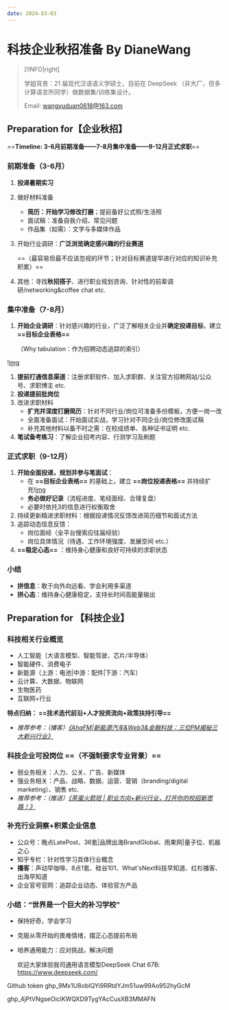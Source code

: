 ```yaml
---
date: 2024-03-03
---
```




# 科技企业秋招准备 By DianeWang

<!-- more -->

> [!INFO|right]
>
> 学姐背景：21 届现代汉语语义学硕士，目前在 DeepSeek （非大厂，但多计算语言所同学）做数据集/训练集设计。
>
> Email: wangyuduan0618@163.com

## Preparation for【企业秋招】

==**Timeline: 3-6月前期准备——7-8月集中准备——9-12月正式求职**==

### 前期准备（3-6月）

1. **投递暑期实习**
2. 做好材料准备
   * **简历：开始学习修改打磨**；提前备好公式照/生活照
   * 面试稿：准备自我介绍、常见问题
   * 作品集（如需）：文字与多媒体作品
3. 开始行业调研：**广泛浏览确定感兴趣的行业赛道**

   ==（最容易但最不应该忽视的环节；针对目标赛道提早进行对应的知识补充积累）==
4. 其他：寻找**秋招搭子**、进行职业规划咨询、针对性的前辈调研/networking&coffee chat etc.

### 集中准备（7-8月）

1. **开始企业调研**：针对感兴趣的行业，广泛了解相关企业并**确定投递目标**，建立 **==目标企业表格==**

   （Why tabulation：作为招聘动态追踪的索引）

\![img](file:////Users/liangzhong/Library/Group%20Containers/UBF8T346G9.Office/TemporaryItems/msohtmlclip/clip_image002.jpg)

1. **提前打通信息渠道**：注册求职软件、加入求职群、关注官方招聘网站/公众号、求职博主 etc.
2. **投递提前批岗位**
3. 改进求职材料
   * **扩充并深度打磨简历**：针对不同行业/岗位可准备多份模板，方便一岗一改
   * 全面准备面试：开始面试实战，学习针对不同企业/岗位修改面试稿
   * 补充其他材料以备不时之需：在校成绩单、各种证书证明 etc.
4. **笔试备考练习**：了解企业招考内容、行测学习及刷题

### 正式求职（9-12月）

1. **开始全面投递，规划并参与笔面试**：
   * 在 **==目标企业表格==** 的基础上，建立 **==岗位投递表格==** 并持续扩充\![img](file:////Users/liangzhong/Library/Group%20Containers/UBF8T346G9.Office/TemporaryItems/msohtmlclip/clip_image004.jpg)
   * **务必做好记录**（流程进度、笔经面经、合理复盘）
   * 必要时依托3的信息进行权衡取舍
2. 持续更新精进求职材料：根据投递情况反馈改进简历细节和面试方法
3. 追踪动态信息反馈：
   * 岗位面经（全平台搜索应往届经验）
   * 岗位具体情况（待遇、工作环境强度、发展空间 etc.）
4. **==稳定心态==** ：维持身心健康和良好可持续的求职状态

### 小结

* **拼信息**：敢于向外向远看、学会利用多渠道
* **拼心态**：维持身心健康稳定，支持长时间高能量输出

## Preparation for 【科技企业】

### 科技相关行业概览

* 人工智能（大语言模型、智能驾驶、芯片/半导体）
* 智能硬件、消费电子
* 新能源（上游：电池|中游：配件|下游：汽车）
* 云计算、大数据、物联网
* 生物医药
* 互联网+行业

**特点归纳： ==技术迭代前沿+人才投资流向+政策扶持引导==**

* *推荐参考：（播客）[《AhaFM|新能源汽车&Web3&金融科技：三位PM揭秘三大新兴行业》](https://www.xiaoyuzhoufm.com/episode/633daca8e67030aadb38eab7)*

### 科技企业可投岗位 ==（不强制要求专业背景）==

* 弱业务相关：人力、公关、广告、新媒体
* 强业务相关：产品、战略、数据、运营、营销（branding/digital marketing）、销售 etc.
* *推荐参考：（推送）[《茶蛋火箭班](https://mp.weixin.qq.com/s/PFfDnsrP0b9z4CnyjcbpQw)*[ *|* *职业方向+新兴行业，打开你的校招新思路！》*](https://mp.weixin.qq.com/s/PFfDnsrP0b9z4CnyjcbpQw)

### 补充行业洞察+积累企业信息

* 公众号：晚点LatePost、36氪|品牌出海BrandGlobal、雨果网|量子位、机器之心
* 知乎专栏：针对性学习具体行业概念
* **播客**：声动早咖啡、8点1氪、硅谷101、What'sNext科技早知道、红杉播客、出海早知道
* 企业官号官网：追踪企业动态、体验官方产品

### 小结：“世界是一个巨大的补习学校”

* 保持好奇，学会学习
* 克服从零开始的畏难情绪，摆正心态提前布局
* 培养通用能力：应对挑战，解决问题

  欢迎大家体验我司通用语言模型DeepSeek Chat 67B: https://www.deepseek.com/

Github token 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

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